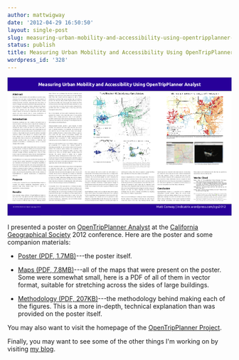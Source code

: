 ```yaml
---
author: mattwigway
date: '2012-04-29 16:50:50'
layout: single-post
slug: measuring-urban-mobility-and-accessibility-using-opentripplanner-analyst
status: publish
title: Measuring Urban Mobility and Accessibility Using OpenTripPlanner Analyst
wordpress_id: '328'
---
```


[![Thumbnail of the poster](/a/2012-04-29-measuring-urban-mobility-and-accessibility-using-opentripplanner-analyst/urbanmobilityposter.png)](/a/2012-04-29-measuring-urban-mobility-and-accessibility-using-opentripplanner-analyst/urbanmobilityposter.png)


I presented a poster on [OpenTripPlanner Analyst](http://github.com/openplans/opentripplanner-analyst) at the [California Geographical Society](http://calgeog.org) 2012 conference. Here are the poster and some companion materials:
	
  * [Poster (PDF, 1.7MB)](/a/cgs2012/urbanmobilityposter.pdf)---the poster itself.

	
  * [Maps (PDF, 7.8MB)](/a/cgs2012/urbanmobilitymapbook.pdf)---all of the maps that were present on the poster. Some were somewhat small, here is a PDF of all of them in vector format, suitable for stretching across the sides of large buildings.

	
  * [Methodology (PDF, 207KB)](/a/cgs2012/urbanmobilitymethodology.pdf)---the methodology behind making each of the figures. This is a more in-depth, technical explanation than was provided on the poster itself.


You may also want to visit the homepage of the [OpenTripPlanner Project](http://opentripplanner.com).

Finally, you may want to see some of the other things I'm working on by visiting [my blog](/).
